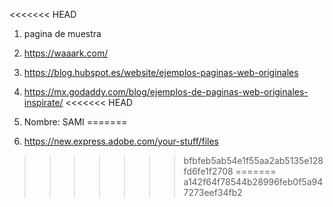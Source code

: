 <<<<<<< HEAD
1. pagina de muestra
2. https://waaark.com/
3. https://blog.hubspot.es/website/ejemplos-paginas-web-originales
4. https://mx.godaddy.com/blog/ejemplos-de-paginas-web-originales-inspirate/
<<<<<<< HEAD

5. Nombre: SAMI
=======
5. https://new.express.adobe.com/your-stuff/files
>>>>>>> bfbfeb5ab54e1f55aa2ab5135e128fd6fe1f2708
=======
>>>>>>> a142f64f78544b28996feb0f5a947273eef34fb2
